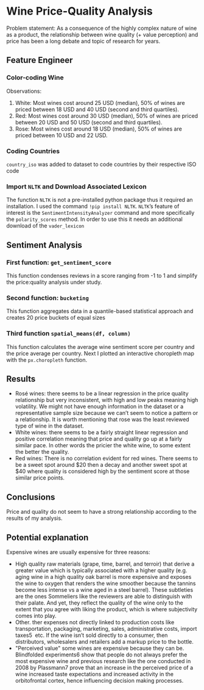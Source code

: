 # Wine Price-Quality Analysis

Problem statement: As a consequence of the highly complex nature of wine as a product, the relationship between wine quality (+ value perception) and price has been a long debate and topic of research for years.


## Feature Engineer

### Color-coding Wine
Observations:
1. White: Most wines cost around 25 USD (median), 50% of wines are priced between 18 USD and 40 USD (second and third quartiles).
2. Red: Most wines cost around 30 USD (median), 50% of wines are priced between 20 USD and 50 USD (second and third quartiles).
3. Rose: Most wines cost around 18 USD (median), 50% of wines are priced between 10 USD and 22 USD.

### Coding Countries
`country_iso` was added to dataset to code countries by their respective ISO code

### Import `NLTK` and Download Associated Lexicon
The function `NLTK` is not a pre-installed python package thus it required an installation. I used the command `!pip install NLTK`. `NLTK`’s feature of interest is the `SentimentIntensityAnalyzer` command and more specifically the `polarity_scores` method. In order to use this it needs an additional download of the `vader_lexicon`

## Sentiment Analysis
### First function: `get_sentiment_score`
This function condenses reviews in a score ranging from -1 to 1 and simplify the price:quality analysis under study. 

### Second function: `bucketing`
This function aggregates data in a quantile-based statistical approach and creates 20 price buckets of equal sizes 

### Third function `spatial_means(df, column)`
This function calculates the average wine sentiment score per country and the price average per country. Next I plotted an interactive choropleth map with the `px.choropleth` function. 

## Results
-  Rosé wines: there seems to be a linear regression in the price quality relationship but very inconsistent, with high and low peaks meaning high volatility. We might not have enough information in the dataset or a representative sample size because we can’t seem to notice a pattern or a relationship. It is worth mentioning that rose was the least reviewed type of wine in the dataset.
-  White wines: there seems to be a fairly straight linear regression and positive correlation meaning that price and quality go up at a fairly similar pace. In other words the pricier the white wine, to some extent the better the quality.
-  Red wines: There is no correlation evident for red wines. There seems to be a sweet spot around $20 then a decay and another sweet spot at $40 where quality is considered high by the sentiment score at those similar price points.

## Conclusions
Price and quality do not seem to have a strong relationship according to the results of my analysis. 

## Potential explanation
Expensive wines are usually expensive for three reasons:
- High quality raw materials (grape, time, barrel, and terroir) that derive a greater value which is typically associated with a higher quality (e.g. aging wine in a high quality oak barrel is more expensive and exposes the wine to oxygen that renders the wine smoother because the tannins become less intense vs a wine aged in a steel barrel). These subtleties are the ones Sommeliers like the reviewers are able to distinguish with their palate. And yet, they reflect the quality of the wine only to the extent that you agree with liking the product, which is where subjectivity comes into play. 
- Other. ther expenses not directly linked to production costs like transportation, packaging, marketing, sales, administrative costs, import taxes5​ ​ etc. If the wine isn’t sold directly to a consumer, then distributors, wholesalers and retailers add a markup price to the bottle.
- "Perceived value" some wines are expensive because they can be. Blindfolded experiments6 show that people do not always prefer the most expensive wine and previous research like the one conducted in 2008 by Plassmann7 prove that an increase in the perceived price of a wine increased taste expectations and increased activity in the orbitofrontal cortex, hence influencing decision making processes.
